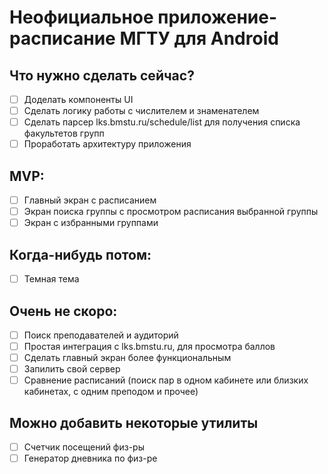 # Неофициальное приложение-расписание МГТУ для Android

## Что нужно сделать сейчас?

- [ ] Доделать компоненты UI
- [ ] Сделать логику работы с числителем и знаменателем
- [ ] Сделать парсер lks.bmstu.ru/schedule/list для получения списка факультетов групп
- [ ] Проработать архитектуру приложения

## MVP:

- [ ] Главный экран с расписанием
- [ ] Экран поиска группы с просмотром расписания выбранной группы
- [ ] Экран с избранными группами

## Когда-нибудь потом:

- [ ] Темная тема

## Очень не скоро:

- [ ] Поиск преподавателей и аудиторий
- [ ] Простая интеграция с lks.bmstu.ru, для просмотра баллов
- [ ] Сделать главный экран более функциональным
- [ ] Запилить свой сервер
- [ ] Сравнение расписаний (поиск пар в одном кабинете или близких кабинетах, с одним преподом и прочее)

## Можно добавить некоторые утилиты

- [ ] Счетчик посещений физ-ры
- [ ] Генератор дневника по физ-ре